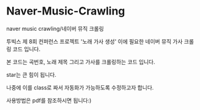 # Naver-Music-Crawling
naver music crawling/네이버 뮤직 크롤링

투빅스 제 8회 컨퍼런스 프로젝트 '노래 가사 생성'
이에 필요한 네이버 뮤직 가사 크롤링 코드 입니다.

본 코드는 곡번호, 노래 제목 그리고 가사를 크롤링하는 코드 입니다.

star는 큰 힘이 됩니다.

나중에 이를 class로 짜서 자동화가 가능하도록 수정하고자 합니다.

사용방법은 pdf를 참조하시면 됩니다:)
